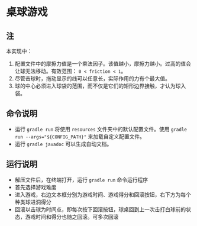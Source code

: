 # 桌球游戏

## 注

本实现中：

1. 配置文件中的摩擦力值是一个乘法因子。该值越小，摩擦力越小。过高的值会让球无法移动。有效范围： `0 < friction < 1`。
2. 尽管击球时，拖动显示的线可以任意长，实际作用的力有个最大值。
3. 球的中心必须进入球袋的范围，而不仅是它们的矩形边界接触，才认为球入袋。

## 命令说明

- 运行 `gradle run` 将使用 `resources` 文件夹中的默认配置文件。使用 `gradle run --args="${CONFIG_PATH}"` 来加载自定义配置文件。
- 运行 `gradle javadoc` 可以生成自动文档。


## 运行说明
- 解压文件后，在终端打开，运行 `gradle run` 命令运行程序
- 首先选择游戏难度
- 进入游戏，右边文本框分别为游戏时间、游戏得分和回滚按钮，右下方为每个种类球进洞得分
- 回滚以击球为时间点，即每次按下回滚按钮，球桌回到上一次击打白球前的状态，游戏时间和得分也随之回滚。可多次回滚


